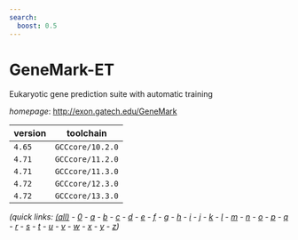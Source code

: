 ```yaml
---
search:
  boost: 0.5
---
```

# GeneMark-ET

Eukaryotic gene prediction suite with automatic training

*homepage*: <http://exon.gatech.edu/GeneMark>

version | toolchain
--------|----------
``4.65`` | ``GCCcore/10.2.0``
``4.71`` | ``GCCcore/11.2.0``
``4.71`` | ``GCCcore/11.3.0``
``4.72`` | ``GCCcore/12.3.0``
``4.72`` | ``GCCcore/13.3.0``


*(quick links: [(all)](../index.md) - [0](../0/index.md) - [a](../a/index.md) - [b](../b/index.md) - [c](../c/index.md) - [d](../d/index.md) - [e](../e/index.md) - [f](../f/index.md) - [g](../g/index.md) - [h](../h/index.md) - [i](../i/index.md) - [j](../j/index.md) - [k](../k/index.md) - [l](../l/index.md) - [m](../m/index.md) - [n](../n/index.md) - [o](../o/index.md) - [p](../p/index.md) - [q](../q/index.md) - [r](../r/index.md) - [s](../s/index.md) - [t](../t/index.md) - [u](../u/index.md) - [v](../v/index.md) - [w](../w/index.md) - [x](../x/index.md) - [y](../y/index.md) - [z](../z/index.md))*

